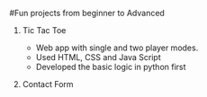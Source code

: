 #Fun projects from beginner to Advanced

1. Tic Tac Toe
    - Web app with single and two player modes.
    - Used HTML, CSS and Java Script
    - Developed the basic logic in python first

2. Contact Form
    

